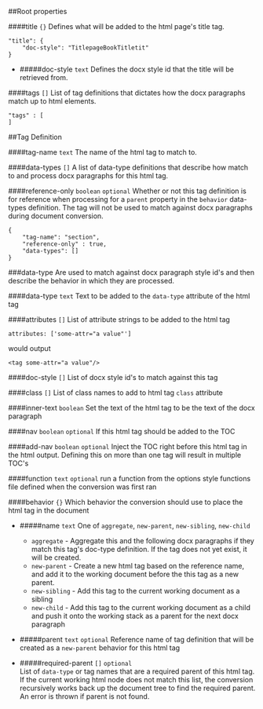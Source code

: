 ##Root properties

####title `{}`
Defines what will be added to the html page's title tag.

	"title": {
		"doc-style": "TitlepageBookTitletit"
	}

*	#####doc-style `text`
	Defines the docx style id that the title will be retrieved from.

####tags `[]`
List of tag definitions that dictates how the docx paragraphs match up to html elements.

	"tags" : [
	]

##Tag Definition

####tag-name `text`
The name of the html tag to match to.

####data-types `[]`
A list of data-type definitions that describe how match to and process docx paragraphs for this html tag.

####reference-only `boolean` `optional`
Whether or not this tag definition is for reference when processing for a `parent` property in the `behavior` data-types definition. The tag will not be used to match against docx paragraphs during document conversion.

	{
		"tag-name": "section",
		"reference-only" : true,
		"data-types": []
	}

###data-type
Are used to match against docx paragraph style id's and then describe the behavior in which they are processed.

####data-type `text`
Text to be added to the `data-type` attribute of the html tag

####attributes `[]`
List of attribute strings to be added to the html tag
	
	attributes: ['some-attr="a value"']
	
would output

	<tag some-attr="a value"/>

####doc-style `[]`
List of docx style id's to match against this tag


####class `[]`
List of class names to add to html tag `class` attribute

####inner-text `boolean`
Set the text of the html tag to be the text of the docx paragraph

####nav `boolean` `optional`
If this html tag should be added to the TOC

####add-nav `boolean` `optional`
Inject the TOC right before this html tag in the html output. Defining this on more than one tag will result in multiple TOC's

####function `text` `optional`
run a function from the options style functions file defined when the conversion was first ran

####behavior `{}`
Which behavior the conversion should use to place the html tag in the document

*	#####name `text` 
	One of `aggregate`, `new-parent`, `new-sibling`, `new-child` 
	*	`aggregate` - Aggregate this and the following docx paragraphs if they match this tag's doc-type definition. If the tag does not yet exist, it will be created.
	*	`new-parent` - Create a new html tag based on the reference name, and add it to the working document before the this tag as a new parent.
	*	`new-sibling` - Add this tag to the current working document as a sibling 
	*	`new-child` - Add this tag to the current working document as a child and push it onto the working stack as a parent for the next docx paragraph
	
*	#####parent `text` `optional`
	Reference name of tag definition that will be created as a `new-parent` behavior for this html tag
	
*	#####required-parent `[]` `optional`	
	List of `data-type` or tag names that are a required parent of this html tag. If the current working html node does not match this list, the conversion recursively works back up the document tree to find the required parent. An error is thrown if parent is not found.
	
	 